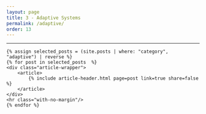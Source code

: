 ```yaml
---
layout: page
title: 3 - Adaptive Systems
permalink: /adaptive/
order: 13
---
```


<div id="search-results">
    <hr id="first-hr" class="with-no-margin"/>


    {% assign selected_posts = (site.posts | where: "category", "adaptive") | reverse %}
    {% for post in selected_posts  %}
    <div class="article-wrapper">
        <article>
            {% include article-header.html page=post link=true share=false %}
        </article>
    </div>
    <hr class="with-no-margin"/>
    {% endfor %}
</div>
